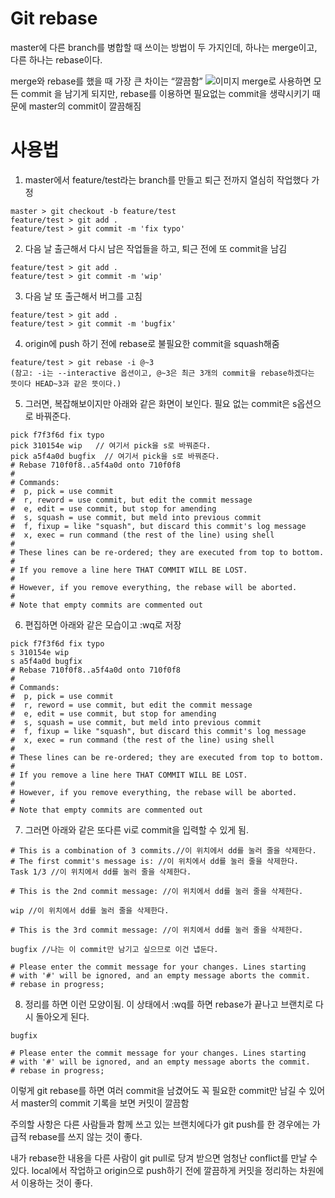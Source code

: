 # Git rebase

master에 다른 branch를 병합할 때 쓰이는 방법이 두 가지인데, 하나는 merge이고, 다른 하나는 rebase이다.

merge와 rebase를 했을 때 가장 큰 차이는 “깔끔함”
![이미지](https://miro.medium.com/max/3468/1*eZrqyYU4d-M92fvN95L5jw.png)
merge로 사용하면 모든 commit 을 남기게 되지만, rebase를 이용하면 필요없는 commit을 생략시키기 때문에 master의 commit이 깔끔해짐

# 사용법

1. master에서 feature/test라는 branch를 만들고 퇴근 전까지 열심히 작업했다 가정

```
master > git checkout -b feature/test
feature/test > git add .
feature/test > git commit -m 'fix typo'
```

2. 다음 날 출근해서 다시 남은 작업들을 하고, 퇴근 전에 또 commit을 남김

```
feature/test > git add .
feature/test > git commit -m 'wip'
```

3. 다음 날 또 출근해서 버그를 고침

```
feature/test > git add .
feature/test > git commit -m 'bugfix'
```

4. origin에 push 하기 전에 rebase로 불필요한 commit을 squash해줌

```
feature/test > git rebase -i @~3
(참고: -i는 --interactive 옵션이고, @~3은 최근 3개의 commit을 rebase하겠다는 뜻이다 HEAD~3과 같은 뜻이다.)
```

5. 그러면, 복잡해보이지만 아래와 같은 화면이 보인다. 필요 없는 commit은 s옵션으로 바꿔준다.

```
pick f7f3f6d fix typo
pick 310154e wip   // 여기서 pick을 s로 바꿔준다.
pick a5f4a0d bugfix  // 여기서 pick을 s로 바꿔준다.
# Rebase 710f0f8..a5f4a0d onto 710f0f8
#
# Commands:
#  p, pick = use commit
#  r, reword = use commit, but edit the commit message
#  e, edit = use commit, but stop for amending
#  s, squash = use commit, but meld into previous commit
#  f, fixup = like "squash", but discard this commit's log message
#  x, exec = run command (the rest of the line) using shell
#
# These lines can be re-ordered; they are executed from top to bottom.
#
# If you remove a line here THAT COMMIT WILL BE LOST.
#
# However, if you remove everything, the rebase will be aborted.
#
# Note that empty commits are commented out
```

6. 편집하면 아래와 같은 모습이고 :wq로 저장

```
pick f7f3f6d fix typo
s 310154e wip
s a5f4a0d bugfix
# Rebase 710f0f8..a5f4a0d onto 710f0f8
#
# Commands:
#  p, pick = use commit
#  r, reword = use commit, but edit the commit message
#  e, edit = use commit, but stop for amending
#  s, squash = use commit, but meld into previous commit
#  f, fixup = like "squash", but discard this commit's log message
#  x, exec = run command (the rest of the line) using shell
#
# These lines can be re-ordered; they are executed from top to bottom.
#
# If you remove a line here THAT COMMIT WILL BE LOST.
#
# However, if you remove everything, the rebase will be aborted.
#
# Note that empty commits are commented out
```

7. 그러면 아래와 같은 또다른 vi로 commit을 입력할 수 있게 됨.

```
# This is a combination of 3 commits.//이 위치에서 dd를 눌러 줄을 삭제한다.
# The first commit's message is: //이 위치에서 dd를 눌러 줄을 삭제한다.
Task 1/3 //이 위치에서 dd를 눌러 줄을 삭제한다.

# This is the 2nd commit message: //이 위치에서 dd를 눌러 줄을 삭제한다.

wip //이 위치에서 dd를 눌러 줄을 삭제한다.

# This is the 3rd commit message: //이 위치에서 dd를 눌러 줄을 삭제한다.

bugfix //나는 이 commit만 남기고 싶으므로 이건 냅둔다.

# Please enter the commit message for your changes. Lines starting
# with '#' will be ignored, and an empty message aborts the commit.
# rebase in progress;
```

8. 정리를 하면 이런 모양이됨. 이 상태에서 :wq를 하면 rebase가 끝나고 브랜치로 다시 돌아오게 된다.

```
bugfix

# Please enter the commit message for your changes. Lines starting
# with '#' will be ignored, and an empty message aborts the commit.
# rebase in progress;
```

이렇게 git rebase를 하면 여러 commit을 남겼어도 꼭 필요한 commit만 남길 수 있어서 master의 commit 기록을 보면 커밋이 깔끔함

주의할 사항은 다른 사람들과 함께 쓰고 있는 브랜치에다가 git push를 한 경우에는 가급적 rebase를 쓰지 않는 것이 좋다.

내가 rebase한 내용을 다른 사람이 git pull로 당겨 받으면 엄청난 conflict를 만날 수 있다. local에서 작업하고 origin으로 push하기 전에 깔끔하게 커밋을 정리하는 차원에서 이용하는 것이 좋다.
